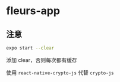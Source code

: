 # fleurs-app

## 注意

```bash
expo start --clear
```

添加 clear，否则每次都有缓存

使用 `react-native-crypto-js` 代替 `crypto-js`
